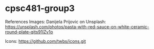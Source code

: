 # cpsc481-group3

References
Images:
Danijela Prijovic on Unsplash: https://unsplash.com/photos/pasta-with-red-sauce-on-white-ceramic-round-plate-qits91IZv1o

Icons:
https://github.com/twbs/icons.git